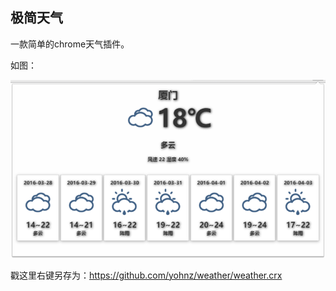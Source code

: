 ## 极简天气
一款简单的chrome天气插件。

如图：

![截图](./images/1.png "截图")

戳这里右键另存为：<https://github.com/yohnz/weather/weather.crx>